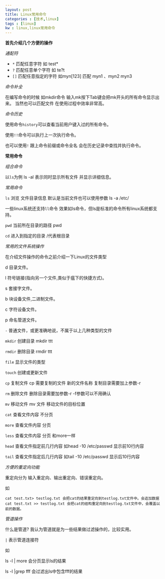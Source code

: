 ```yaml
---
layout: post
title: Linux常用命令
categories : [技术,linux]
tags : [linux]
kw : linux,linux常用命令 
---
```


**首先介绍几个方便的操作**

*通配符*

- `*` 匹配任意字符 如 test* 
- `?` 匹配任意单个字符  如 te?t
- `[]` 匹配任意指定的字符 如myn[123] 匹配 myn1 、myn2 myn3

*命令补全*

在编写命令的时候 如mkdir命令 输入mk按下Tab键会把mk开头的所有命令显示出来。
当然也可以匹配文件 在使用过程中效率非常高。

*命令历史*

  使用命令`history`可以查看当前用户键入过的所有命令。
  
  使用`!!`命令可以执行上一次执行命令。

  也可以使用`!` 跟上命令前缀或命令全名 会在历史记录中查找并执行命令。



**常用命令**

*组合命令*

   以`ls`为例 ls -al 表示同时显示所有文件 并显示详细信息。

*常用命令*

`ls` 浏览 文件目录信息 默认是当前文件也可以使用参数  ls -a /etc/

一些linux系统还支持`ll`命令 效果如ls命令，但ls是标准的命令所有linux系统都支持。

`pwd` 当前所在目录的路径  pwd

`cd` 进入到指定的目录  /代表根目录

*常用的文件系统操作*

 在介绍文件操作的命令之前介绍一下Linux的文件类型

d  目录文件。

l  符号链接(指向另一个文件,类似于瘟下的快捷方式)。

s  套接字文件。

b  块设备文件,二进制文件。

c  字符设备文件。

p  命名管道文件。

`-`  普通文件，或更准确地说，不属于以上几种类型的文件

`mkdir` 创建目录 mkdir ttt

`rmdir` 删除目录  rmdir ttt

`file`  显示文件的类型

`touch` 创建或更新文件

`cp`    复制文件 cp   需要复制的文件 新的文件名称  复制目录需要加上参数-r

`rm`    删除文件 删除目录需要加参数-r  -f参数可以不用确认

`mv`    移动文件  mv 文件  移动文件的目标位置

`cat`  查看文件内容 不分页

`more` 查看文件内容 分页

`less` 查看文件内容  分页  和more一样

`head` 查看文件指定前几行内容 如head -10 /etc/passwd 显示前10行内容

`tail` 查看文件指定后几行内容 如tail -10 /etc/passwd 显示后10行内容

*方便的重定向功能*

 重定向分为 输入重定向、输出重定向、错误重定向。
 
 如 

	cat test.txt> testlog.txt 会把cat的结果重定向到testlog.txt文件中。会追加数据
    cat test.txt >> testlog.txt 会把cat的结构重定向到testlog.txt文件中，会覆盖以前的数据。

*管道操作*

什么是管道? 我认为管道就是为一些结果做过滤操作的，比较实用。

`|` 表示管道连接符

如

ls -l | more 会分页显示ls的结果

ls -l |grep fff 会过滤出ls中包含fff的结果








 

